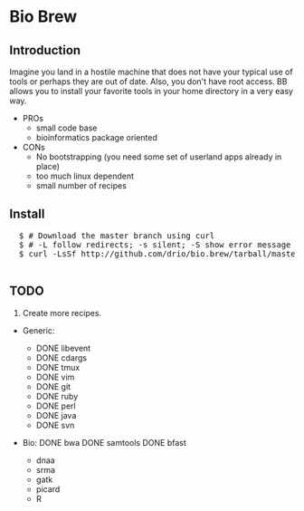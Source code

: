 # Bio Brew

## Introduction

Imagine you land in a hostile machine that does not have your typical use of tools or perhaps
they are out of date. Also, you don't have root access. BB allows you to install your 
favorite tools in your home directory in a very easy way. 

* PROs
  + small code base
  + bioinformatics package oriented
* CONs
  + No bootstrapping (you need some set of userland apps already in place)
  + too much linux dependent
  + small number of recipes

## Install

  <pre>
  $ # Download the master branch using curl
  $ # -L follow redirects; -s silent; -S show error message if fails; -f fail silently on server errors
  $ curl -LsSf http://github.com/drio/bio.brew/tarball/master | tar xvz -C. --strip 1
  </pre>

## TODO 

1. Create more recipes.
  * Generic:
    + DONE libevent
    + DONE cdargs
    + DONE tmux
    + DONE vim
    + DONE git
    + DONE ruby  
    + DONE perl
    + DONE java
    + DONE svn

  * Bio:
    DONE bwa
    DONE samtools
    DONE bfast
    + dnaa
    + srma
    + gatk
    + picard
    + R

